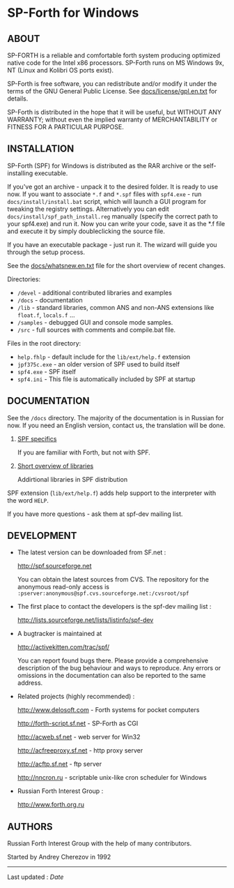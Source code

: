 
SP-Forth for Windows
====================

<title>SP-Forth for Windows</title>

<!-- Translated from readme.ru.md (rev. 1.2) -->

ABOUT
-----

SP-FORTH is a reliable and comfortable forth system producing optimized native
code for the Intel x86 processors. SP-Forth runs on MS Windows 9x, NT 
(Linux and Kolibri OS ports exist).

SP-Forth is free software, you can redistribute and/or modify it under the
terms of the GNU General Public License. See
[docs/license/gpl.en.txt](license/gpl.en.txt) for details.

SP-Forth is distributed in the hope that it will be useful, but WITHOUT ANY
WARRANTY; without even the implied warranty of MERCHANTABILITY or FITNESS FOR A
PARTICULAR PURPOSE.


INSTALLATION
------------

SP-Forth (SPF) for Windows is distributed as the RAR archive or the self-installing
executable.

If you've got an archive - unpack it to the desired folder. It is ready to
use now. If you want to associate `*.f` and `*.spf` files with `spf4.exe` - run
`docs/install/install.bat` script, which will launch a GUI program for tweaking the
registry settings. Alternatively you can edit `docs/install/spf_path_install.reg`
manually (specify the correct path to your spf4.exe) and run it. Now you can
write your code, save it as the *.f file and execute it by simply
doubleclicking the source file.

If you have an executable package - just run it. The wizard will guide you
through the setup process.

See the [docs/whatsnew.en.txt](whatsnew.en.txt) file for the short overview of recent changes.

Directories:

* `/devel`   - additional contributed libraries and examples
* `/docs`    - documentation
* `/lib`     - standard libraries, common ANS and non-ANS extensions like `float.f`, `locals.f` ...
* `/samples` - debugged GUI and console mode samples.
* `/src`     - full sources with comments and compile.bat file.

Files in the root directory:

* `help.fhlp`        - default include for the `lib/ext/help.f` extension
* `jpf375c.exe`      - an older version of SPF used to build itself
* `spf4.exe`         - SPF itself
* `spf4.ini`         - This file is automatically included by SPF at startup


DOCUMENTATION
-------------

See the `/docs` directory. The majority of the documentation is in Russian for
now. If you need an English version, contact us, the translation will be done.

1.  [SPF specifics](intro.en.html)

    If you are familiar with Forth, but not with SPF.

2.  [Short overview of libraries](devel.en.html)

    Addirtional libraries in SPF distribution


SPF extension (`lib/ext/help.f`) adds help support to the interpreter with the word `HELP`.

If you have more questions - ask them at spf-dev mailing list.


DEVELOPMENT
-----------

*    The latest version can be downloaded from SF.net :

     <http://spf.sourceforge.net>

     You can obtain the latest sources from CVS. The repository for the anonymous
     read-only access is
     `:pserver:anonymous@spf.cvs.sourceforge.net:/cvsroot/spf`

*    The first place to contact the developers is the spf-dev mailing list :

     <http://lists.sourceforge.net/lists/listinfo/spf-dev>

*    A bugtracker is maintained at

     <http://activekitten.com/trac/spf/>

     You can report found bugs there. Please provide a comprehensive description
     of the bug behaviour and ways to reproduce. Any errors or omissions in the
     documentation can also be reported to the same address.

*    Related projects (highly recommended) :

     <http://www.delosoft.com>    - Forth systems for pocket computers

     <http://forth-script.sf.net> - SP-Forth as CGI

     <http://acweb.sf.net>        - web server for Win32

     <http://acfreeproxy.sf.net>  - http proxy server

     <http://acftp.sf.net>        - ftp server

     <http://nncron.ru>           - scriptable unix-like cron scheduler for Windows

*    Russian Forth Interest Group :

     <http://www.forth.org.ru>


AUTHORS
-------

Russian Forth Interest Group with the help of many contributors.

Started by Andrey Cherezov in 1992

----
Last updated : $Date$
